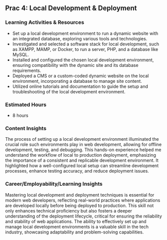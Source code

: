 ## Prac 4: Local Development & Deployment

### Learning Activities & Resources
- Set up a local development environment to run a dynamic website with an integrated database, exploring various tools and technologies.
- Investigated and selected a software stack for local development, such as XAMPP, MAMP, or Docker, to run a server, PHP, and a database like MySQL.
- Installed and configured the chosen local development environment, ensuring compatibility with the dynamic site and its database requirements.
- Deployed a CMS or a custom-coded dynamic website on the local environment, incorporating a database to manage site content.
- Utilized online tutorials and documentation to guide the setup and troubleshooting of the local development environment.

### Estimated Hours
- 8 hours

### Content Insights
The process of setting up a local development environment illuminated the crucial role such environments play in web development, allowing for offline development, testing, and debugging. 
This hands-on experience helped me understand the workflow of local to production deployment, emphasizing the importance of a consistent and replicable development environment. 
It highlighted how a well-configured local setup can streamline development processes, enhance testing accuracy, and reduce deployment issues.

### Career/Employability/Learning Insights
Mastering local development and deployment techniques is essential for modern web developers, reflecting real-world practices where applications are developed locally before being deployed to production. 
This skill not only enhances technical proficiency but also fosters a deeper understanding of the deployment lifecycle, critical for ensuring the reliability and stability of web applications. 
The ability to effectively set up and manage local development environments is a valuable skill in the tech industry, showcasing adaptability and problem-solving capabilities.
